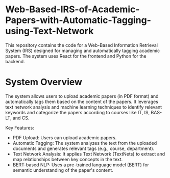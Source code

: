 # Web-Based-IRS-of-Academic-Papers-with-Automatic-Tagging-using-Text-Network
This repository contains the code for a Web-Based Information Retrieval System (IRS) designed for managing and automatically tagging academic papers. The system uses React for the frontend and Python for the backend.

# System Overview
The system allows users to upload academic papers (in PDF format) and automatically tags them based on the content of the papers. It leverages text network analysis and machine learning techniques to identify relevant keywords and categorize the papers according to courses like IT, IS, BAS-LT, and CS.

Key Features:

- PDF Upload: Users can upload academic papers.
- Automatic Tagging: The system analyzes the text from the uploaded documents and generates relevant tags (e.g., course, department).
- Text Network Analysis: It applies Text Network (TextNets) to extract and map relationships between key concepts in the text.
- BERT-based NLP: Uses a pre-trained language model (BERT) for semantic understanding of the paper's content.
